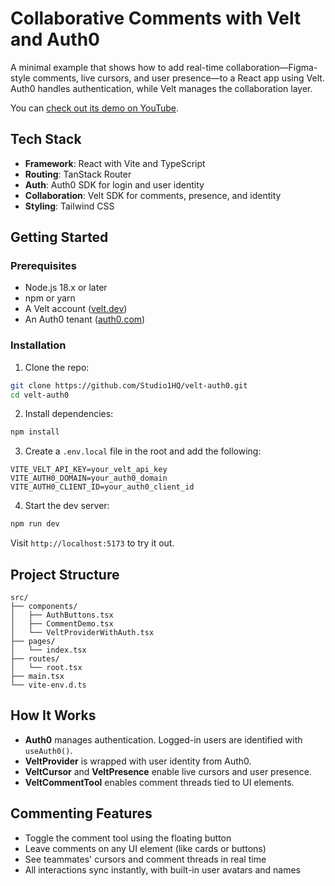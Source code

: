 # Collaborative Comments with Velt and Auth0

A minimal example that shows how to add real-time collaboration—Figma-style comments, live cursors, and user presence—to a React app using Velt. Auth0 handles authentication, while Velt manages the collaboration layer.

You can [check out its demo on YouTube](https://youtu.be/_-nZDj-y8Yw?si=ewExjiKHcSx3mn2G).

## Tech Stack

- **Framework**: React with Vite and TypeScript
- **Routing**: TanStack Router
- **Auth**: Auth0 SDK for login and user identity
- **Collaboration**: Velt SDK for comments, presence, and identity
- **Styling**: Tailwind CSS

## Getting Started

### Prerequisites

- Node.js 18.x or later
- npm or yarn
- A Velt account ([velt.dev](https://velt.dev))
- An Auth0 tenant ([auth0.com](https://auth0.com))

### Installation

1. Clone the repo:

```bash
git clone https://github.com/Studio1HQ/velt-auth0.git
cd velt-auth0
```

2. Install dependencies:

```bash
npm install
```

3. Create a `.env.local` file in the root and add the following:

```env
VITE_VELT_API_KEY=your_velt_api_key
VITE_AUTH0_DOMAIN=your_auth0_domain
VITE_AUTH0_CLIENT_ID=your_auth0_client_id
```

4. Start the dev server:

```bash
npm run dev
```

Visit `http://localhost:5173` to try it out.

## Project Structure

```
src/
├── components/
│   ├── AuthButtons.tsx
│   ├── CommentDemo.tsx
│   └── VeltProviderWithAuth.tsx
├── pages/
│   └── index.tsx
├── routes/
│   └── root.tsx
├── main.tsx
└── vite-env.d.ts
```

## How It Works

- **Auth0** manages authentication. Logged-in users are identified with `useAuth0()`.
- **VeltProvider** is wrapped with user identity from Auth0.
- **VeltCursor** and **VeltPresence** enable live cursors and user presence.
- **VeltCommentTool** enables comment threads tied to UI elements.

## Commenting Features

- Toggle the comment tool using the floating button
- Leave comments on any UI element (like cards or buttons)
- See teammates' cursors and comment threads in real time
- All interactions sync instantly, with built-in user avatars and names
